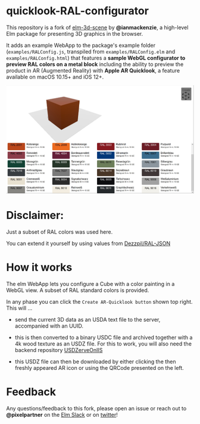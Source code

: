# quicklook-RAL-configurator

This repository is a fork of [elm-3d-scene](https://github.com/ianmackenzie/elm-3d-scene) by **@ianmackenzie**, a high-level Elm package for presenting 3D graphics in the browser.

It adds an example WebApp to the package's example folder (`examples/RALConfig.js`, transpiled from `examples/RALConfig.elm`  and `examples/RALConfig.html`) that features a **sample WebGL configurator to preview RAL colors on a metal block** including the ability to preview the product in AR (Augmented Reality) with **Apple AR Quicklook**, a feature available on macOS 10.15+ and iOS 12+.

![Screenshot](screenshot.jpg)

# Disclaimer:

Just a subset of RAL colors was used here.

You can extend it yourself by using values from [Dezzpil/RAL-JSON](https://github.com/Dezzpil/RAL-JSON)

# How it works

The elm WebApp lets you configure a Cube with a color painting  in a WebGL view.
A subset of RAL standard colors is provided.

In any phase you can click the `Create AR-Quicklook button` shown top right.<br/>This will ...

* send the current 3D data as an USDA text file to the server, accompanied with an UUID.

* this is then converted to a binary USDC file and archived together with a 4k wood texture as an USDZ file. For this to work, you will also need the backend repository [USDZerveOnIIS](https://github.com/PixelPartner/USDZerveOnIIS)

* this USDZ file can then be downloaded by either clicking the then freshly appeared AR icon or using the QRCode presented on the left.

# Feedback

Any questions/feedback to this fork, please open an issue or reach out to **@pixelpartner**
on the [Elm Slack](https://elmlang.herokuapp.com) or on [twitter](https://www.twitter.com/pixelpartner)!
